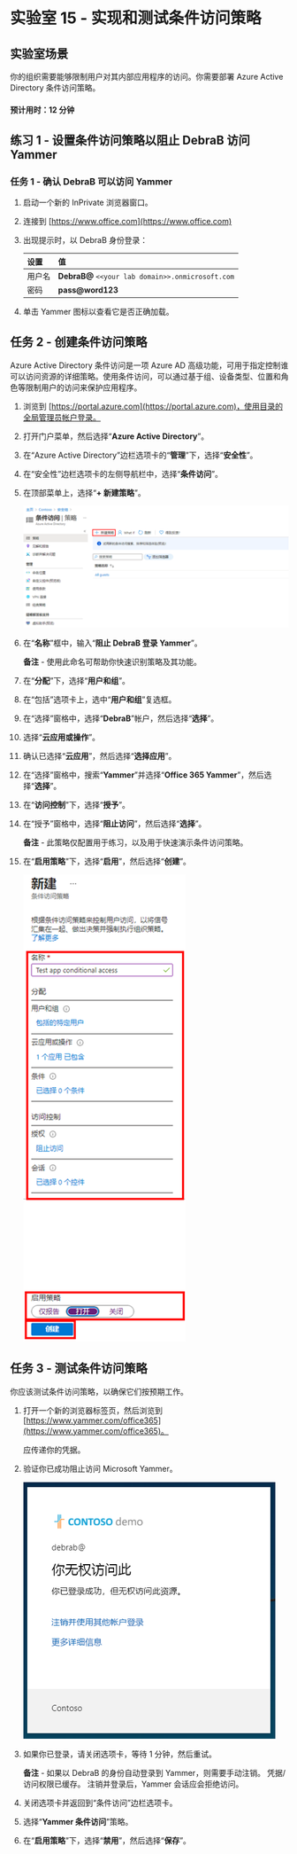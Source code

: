 ﻿---
lab:
    title: '15 - 实现和测试条件访问策略'
    learning path: '02'
    module: '模块 03 - 计划、实现和管理条件访问'
---

# 实验室 15 - 实现和测试条件访问策略

## 实验室场景

你的组织需要能够限制用户对其内部应用程序的访问。你需要部署 Azure Active Directory 条件访问策略。

#### 预计用时：12 分钟

## 练习 1 - 设置条件访问策略以阻止 DebraB 访问 Yammer

### 任务 1 - 确认 DebraB 可以访问 Yammer

1. 启动一个新的 InPrivate 浏览器窗口。
2. 连接到 [https://www.office.com](https://www.office.com) 
3. 出现提示时，以 DebraB 身份登录：

    | 设置 | 值 |
    | :--- | :--- |
    | 用户名 | **DebraB@** `<<your lab domain>>.onmicrosoft.com` |
    | 密码 | **pass@word123** |
    
4. 单击 Yammer 图标以查看它是否正确加载。

## 任务 2 - 创建条件访问策略

Azure Active Directory 条件访问是一项 Azure AD 高级功能，可用于指定控制谁可以访问资源的详细策略。使用条件访问，可以通过基于组、设备类型、位置和角色等限制用户的访问来保护应用程序。

1. 浏览到 [https://portal.azure.com](https://portal.azure.com)，使用目录的全局管理员帐户登录。

2. 打开门户菜单，然后选择“**Azure Active Directory**”。

3. 在“Azure Active Directory”边栏选项卡的“**管理**”下，选择“**安全性**”。

4. 在“安全性”边栏选项卡的左侧导航栏中，选择“**条件访问**”。

5. 在顶部菜单上，选择“**+ 新建策略**”。

    ![显示“条件访问”边栏选项卡的屏幕图像，其中突出显示了“新建策略”](./media/lp2-mod1-conditional-access-new-policy.png)

6. 在“**名称**”框中，输入“**阻止 DebraB 登录 Yammer**”。

    **备注** - 使用此命名可帮助你快速识别策略及其功能。

7. 在“**分配**”下，选择“**用户和组**”。

8. 在“包括”选项卡上，选中“**用户和组**”复选框。

9. 在“选择”窗格中，选择“**DebraB**”帐户，然后选择“**选择**”。

10. 选择“**云应用或操作**”。

11. 确认已选择“**云应用**”，然后选择“**选择应用**”。

12. 在“选择”窗格中，搜索“**Yammer**”并选择“**Office 365 Yammer**”，然后选择“**选择**”。

13. 在“**访问控制**”下，选择“**授予**”。

14. 在“授予”窗格中，选择“**阻止访问**”，然后选择“**选择**”。

    **备注** - 此策略仅配置用于练习，以及用于快速演示条件访问策略。

15. 在“**启用策略**”下，选择“**启用**”，然后选择“**创建**”。

    ![显示新的条件访问策略的屏幕图像，其中突出显示了策略设置](./media/lp2-mod3-create-conditional-access-policy.png)

## 任务 3 - 测试条件访问策略

你应该测试条件访问策略，以确保它们按预期工作。

1. 打开一个新的浏览器标签页，然后浏览到 [https://www.yammer.com/office365](https://www.yammer.com/office365)。

     应传递你的凭据。
 
2. 验证你已成功阻止访问 Microsoft Yammer。

    ![显示由于启用了条件访问策略而被阻止的资源访问的屏幕图像](./media/lp2-mod3-test-conditional-access-policy.png)

3. 如果你已登录，请关闭选项卡，等待 1 分钟，然后重试。
    
     **备注** - 如果以 DebraB 的身份自动登录到 Yammer，则需要手动注销。  凭据/访问权限已缓存。  注销并登录后，Yammer 会话应会拒绝访问。

4. 关闭选项卡并返回到“条件访问”边栏选项卡。

5. 选择“**Yammer 条件访问**”策略。

6. 在“**启用策略**”下，选择“**禁用**”，然后选择“**保存**”。

